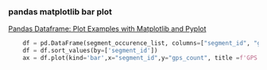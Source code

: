 ### pandas matplotlib bar plot


[Pandas Dataframe: Plot Examples with Matplotlib and Pyplot](http://queirozf.com/entries/pandas-dataframe-plot-examples-with-matplotlib-pyplot "Pandas Dataframe: Plot Examples with Matplotlib and Pyplot")




```python
    df = pd.DataFrame(segment_occurence_list, columns=["segment_id", "gps_count"]);
    df = df.sort_values(by=['segment_id'])
    ax = df.plot(kind='bar',x="segment_id",y="gps_count", title =f'GPS count augmented {interval}-{direction}', figsize=(15, 10), legend=True, fontsize=12)

```
